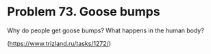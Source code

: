 # Problem 73. Goose bumps

Why do people get goose bumps? What happens in the human body?

(https://www.trizland.ru/tasks/1272/)